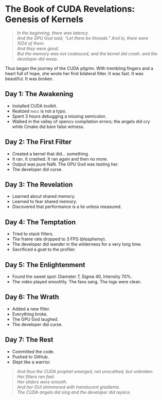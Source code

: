 # The Book of CUDA Revelations: Genesis of Kernels

> *In the beginning, there was latency. <br>
> And the GPU God said, “Let there be threads.” And lo, there were 1024 of them. <br>
> And they were good. <br>
> But the memory was not coalesced, and the kernel did crash, and the developer did weep.*<br>

Thus began the journey of the CUDA pilgrim. With trembling fingers and a heart full of hope, she wrote her first bilateral filter. It was fast. It was beautiful. It was broken.

## Day 1: The Awakening
- Installed CUDA toolkit.
- Realized `nvcc` is not a typo.
- Spent 3 hours debugging a missing semicolon.
- Walked in the valley of opencv compilation errors; the angels did cry while Cmake did bare false witness.<br>

## Day 2: The First Filter
- Created a kernel that did... something.
- It ran. It crashed. It ran again and then no more.
- Output was pure NaN. The GPU God was testing her.
- The developer did curse.

## Day 3: The Revelation
- Learned about shared memory.
- Learned to fear shared memory.
- Discovered that performance is a lie unless measured.

## Day 4: The Temptation
- Tried to stack filters.
- The frame rate dropped to 3 FPS (*blasphemy*).
- The developer did wander in the wilderness for a very long time.
- Sacrificed a goat to the profiler.

## Day 5: The Enlightenment
- Found the sweet spot: Diameter 7, Sigma 40, Intensity 70%.
- The video played smoothly. The fans sang. The logs were clean.

## Day 6: The Wrath
- Added a new filter.
- Everything broke.
- The GPU God laughed.
- The developer did curse.

## Day 7: The Rest
- Committed the code.
- Pushed to GitHub.
- Slept like a warrior.

> *And thus the CUDA prophet emerged, not unscathed, but unbroken.<br>
> Her filters ran fast.<br> 
> Her sliders were smooth. <br>
> And her GUI shimmered with translucent gradients.<br>
> The CUDA angels did sing and the developer did rejoice.<br>*


